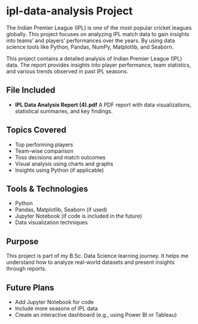 # ipl-data-analysis Project
The Indian Premier League (IPL) is one of the most popular cricket leagues globally. This project focuses on analyzing IPL match data to gain insights into teams’ and players’ performances over the years. By using data science tools like Python, Pandas, NumPy, Matplotlib, and Seaborn.

This project contains a detailed analysis of Indian Premier League (IPL) data. The report provides insights into player performance, team statistics, and various trends observed in past IPL seasons.

## File Included

* **IPL Data Analysis Report (4).pdf**
  A PDF report with data visualizations, statistical summaries, and key findings.

## Topics Covered

* Top performing players
* Team-wise comparison
* Toss decisions and match outcomes
* Visual analysis using charts and graphs
* Insights using Python (if applicable)

## Tools & Technologies

* Python
* Pandas, Matplotlib, Seaborn (if used)
* Jupyter Notebook (if code is included in the future)
* Data visualization techniques

## Purpose

This project is part of my B.Sc. Data Science learning journey. It helps me understand how to analyze real-world datasets and present insights through reports.

## Future Plans

* Add Jupyter Notebook for code
* Include more seasons of IPL data
* Create an interactive dashboard (e.g., using Power BI or Tableau)
